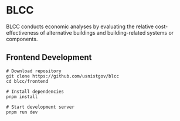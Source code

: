 # BLCC
BLCC conducts economic analyses by evaluating the relative cost-effectiveness of alternative buildings and building-related systems or components.

## Frontend Development
```shell
# Download repository
git clone https://github.com/usnistgov/blcc
cd blcc/frontend

# Install dependencies
pnpm install

# Start development server
pnpm run dev
```
